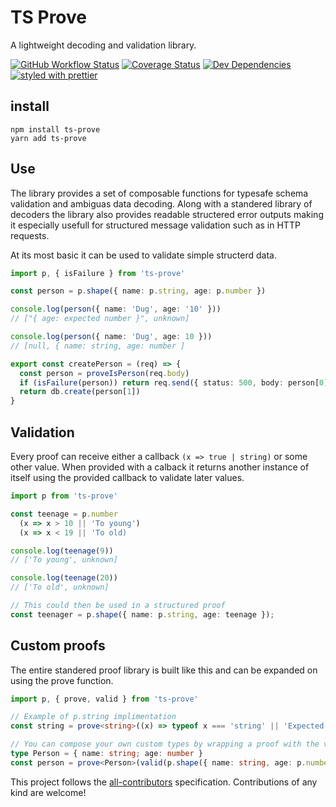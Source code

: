 # TS Prove

A lightweight decoding and validation library.

[![GitHub Workflow Status](https://img.shields.io/github/workflow/status/Pingid/ts-prove/CI)](https://github.com/Pingid/ts-prove/actions)
[![Coverage Status](https://coveralls.io/repos/github/Pingid/ts-prove/badge.svg?branch=master)](https://coveralls.io/github/Pingid/ts-prove?branch=master)
[![Dev Dependencies](https://david-dm.org/Pingid/ts-prove/dev-status.svg)](https://david-dm.org/Pingid/ts-prove)
[![styled with prettier](https://img.shields.io/badge/styled_with-prettier-ff69b4.svg)](https://github.com/prettier/prettier)

## install

```
npm install ts-prove
yarn add ts-prove
```

## Use

The library provides a set of composable functions for typesafe schema validation and ambiguas data decoding. Along with a standered library of decoders the library also provides readable structered error outputs making it especially usefull for structured message validation such as in HTTP requests.

At its most basic it can be used to validate simple structerd data.

```ts
import p, { isFailure } from 'ts-prove'

const person = p.shape({ name: p.string, age: p.number })

console.log(person({ name: 'Dug', age: '10' }))
// ["{ age: expected number }", unknown]

console.log(person({ name: 'Dug', age: 10 }))
// [null, { name: string, age: number ]

export const createPerson = (req) => {
  const person = proveIsPerson(req.body)
  if (isFailure(person)) return req.send({ status: 500, body: person[0] })
  return db.create(person[1])
}
```

## Validation

Every proof can receive either a callback `(x => true | string)` or some other value. When provided with a calback it returns another instance of itself using the provided callback to validate later values.

```ts
import p from 'ts-prove'

const teenage = p.number
  (x => x > 10 || 'To young')
  (x => x < 19 || 'To old)

console.log(teenage(9))
// ['To young', unknown]

console.log(teenage(20))
// ['To old', unknown]

// This could then be used in a structured proof
const teenager = p.shape({ name: p.string, age: teenage });
```

## Custom proofs

The entire standered proof library is built like this and can be expanded on using the prove function.

```ts
import p, { prove, valid } from 'ts-prove'

// Example of p.string implimentation
const string = prove<string>((x) => typeof x === 'string' || 'Expected string')

// You can compose your own custom types by wrapping a proof with the valid function
type Person = { name: string; age: number }
const person = prove<Person>(valid(p.shape({ name: string, age: p.number })))
```

This project follows the [all-contributors](https://github.com/kentcdodds/all-contributors) specification. Contributions of any kind are welcome!
